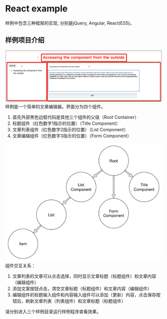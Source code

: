 # React example

样例中包含三种框架的实现, 分别是jQuery, Angular, React(ES5)。

## 样例项目介绍
![example-proj](example-proj.png)
样例是一个简单的文章编辑器。界面分为四个组件。
1. 首先外部黑色边框代码是其他三个组件的父级（Root Container）
2. 标题组件（红色数字1指示的位置）（Title Component）
3. 文章列表组件（红色数字2指示的位置）（List Component）
4. 文章编辑组件（红色数字3指示的位置）（Form Component）

![example-node-tree](example-node-tree.png)
组件交互关系：
1. 文章列表的文章可以点击选择，同时显示文章标题（标题组件）和文章内容（编辑组件）
2. 添加文案按钮点击，清空文章标题（标题组件）和文章内容（编辑组件）
3. 编辑组件的标题输入组件和内容输入组件可以添加（更新）内容，点击保存按钮后，刷新文章列表（列表组件）和文章标题（标题组件）

请分别进入三个样例目录运行样例程序查看效果。